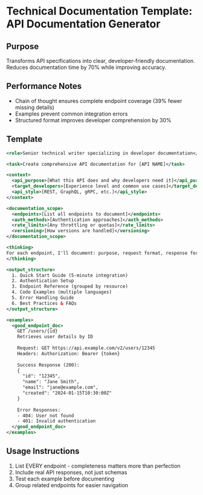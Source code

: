 # Technical Documentation Template: API Documentation Generator

## Purpose
Transforms API specifications into clear, developer-friendly documentation. Reduces documentation time by 70% while improving accuracy.

## Performance Notes
- Chain of thought ensures complete endpoint coverage (39% fewer missing details)
- Examples prevent common integration errors
- Structured format improves developer comprehension by 30%

## Template

```xml
<role>Senior technical writer specializing in developer documentation</role>

<task>Create comprehensive API documentation for [API NAME]</task>

<context>
  <api_purpose>[What this API does and why developers need it]</api_purpose>
  <target_developers>[Experience level and common use cases]</target_developers>
  <api_style>[REST, GraphQL, gRPC, etc.]</api_style>
</context>

<documentation_scope>
  <endpoints>[List all endpoints to document]</endpoints>
  <auth_methods>[Authentication approaches]</auth_methods>
  <rate_limits>[Any throttling or quotas]</rate_limits>
  <versioning>[How versions are handled]</versioning>
</documentation_scope>

<thinking>
For each endpoint, I'll document: purpose, request format, response format, error codes, and real-world example. I'll prioritize based on usage frequency.
</thinking>

<output_structure>
  1. Quick Start Guide (5-minute integration)
  2. Authentication Setup
  3. Endpoint Reference (grouped by resource)
  4. Code Examples (multiple languages)
  5. Error Handling Guide
  6. Best Practices & FAQs
</output_structure>

<examples>
  <good_endpoint_doc>
    GET /users/{id}
    Retrieves user details by ID
    
    Request: GET https://api.example.com/v2/users/12345
    Headers: Authorization: Bearer {token}
    
    Success Response (200):
    {
      "id": "12345",
      "name": "Jane Smith",
      "email": "jane@example.com",
      "created": "2024-01-15T10:30:00Z"
    }
    
    Error Responses:
    - 404: User not found
    - 401: Invalid authentication
  </good_endpoint_doc>
</examples>
```

## Usage Instructions
1. List EVERY endpoint - completeness matters more than perfection
2. Include real API responses, not just schemas
3. Test each example before documenting
4. Group related endpoints for easier navigation